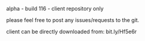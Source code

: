 alpha - build 116 - client repository only

please feel free to post any issues/requests to the git.

client can be directly downloaded from: bit.ly/Hf5e6r
